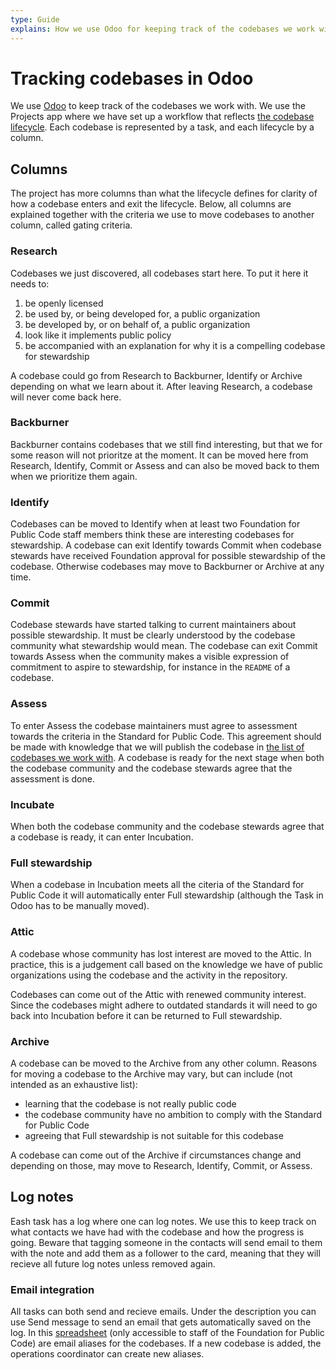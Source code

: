 ```yaml
---
type: Guide
explains: How we use Odoo for keeping track of the codebases we work with
---
```


# Tracking codebases in Odoo

We use [Odoo](../tool-management/odoo.md) to keep track of the codebases we work with.
We use the Projects app where we have set up a workflow that reflects [the codebase lifecycle](lifecycle.md).
Each codebase is represented by a task, and each lifecycle by a column.

## Columns

The project has more columns than what the lifecycle defines for clarity of how a codebase enters and exit the lifecycle.
Below, all columns are explained together with the criteria we use to move codebases to another column, called gating criteria.

### Research

Codebases we just discovered, all codebases start here.
To put it here it needs to:

1. be openly licensed
2. be used by, or being developed for, a public organization
3. be developed by, or on behalf of, a public organization
4. look like it implements public policy
5. be accompanied with an explanation for why it is a compelling codebase for stewardship

A codebase could go from Research to Backburner, Identify or Archive depending on what we learn about it.
After leaving Research, a codebase will never come back here.

### Backburner

Backburner contains codebases that we still find interesting, but that we for some reason will not prioritze at the moment.
It can be moved here from Research, Identify, Commit or Assess and can also be moved back to them when we prioritize them again.

### Identify

Codebases can be moved to Identify when at least two Foundation for Public Code staff members think these are interesting codebases for stewardship.
A codebase can exit Identify towards Commit when codebase stewards have received Foundation approval for possible stewardship of the codebase.
Otherwise codebases may move to Backburner or Archive at any time.

### Commit

Codebase stewards have started talking to current maintainers about possible stewardship.
It must be clearly understood by the codebase community what stewardship would mean.
The codebase can exit Commit towards Assess when the community makes a visible expression of commitment to aspire to stewardship, for instance in the `README` of a codebase.

### Assess

To enter Assess the codebase maintainers must agree to assessment towards the criteria in the Standard for Public Code.
This agreement should be made with knowledge that we will publish the codebase in [the list of codebases we work with](https://publiccode.net/codebases/).
A codebase is ready for the next stage when both the codebase community and the codebase stewards agree that the assessment is done.

### Incubate

When both the codebase community and the codebase stewards agree that a codebase is ready, it can enter Incubation.

### Full stewardship

When a codebase in Incubation meets all the citeria of the Standard for Public Code it will automatically enter Full stewardship (although the Task in Odoo has to be manually moved).

### Attic

A codebase whose community has lost interest are moved to the Attic.
In practice, this is a judgement call based on the knowledge we have of public organizations using the codebase and the activity in the repository.

Codebases can come out of the Attic with renewed community interest.
Since the codebases might adhere to outdated standards it will need to go back into Incubation before it can be returned to Full stewardship.

### Archive

A codebase can be moved to the Archive from any other column.
Reasons for moving a codebase to the Archive may vary, but can include (not intended as an exhaustive list):

- learning that the codebase is not really public code
- the codebase community have no ambition to comply with the Standard for Public Code
- agreeing that Full stewardship is not suitable for this codebase

A codebase can come out of the Archive if circumstances change and depending on those, may move to Research, Identify, Commit, or Assess.

## Log notes

Eash task has a log where one can log notes. We use this to keep track on what contacts we have had with the codebase and how the progress is going.
Beware that tagging someone in the contacts will send email to them with the note and add them as a follower to the card, meaning that they will recieve all future log notes unless removed again.

### Email integration

All tasks can both send and recieve emails. Under the description you can use Send message to send an email that gets automatically saved on the log.
In this [spreadsheet](https://docs.google.com/spreadsheets/d/1jkyAFQuwspuLyJNc0zi_9Lw_xbHS4qcIavfAWMWTSIE/edit#gid=0) (only accessible to staff of the Foundation for Public Code) are email aliases for the codebases.
If a new codebase is added, the operations coordinator can create new aliases.
